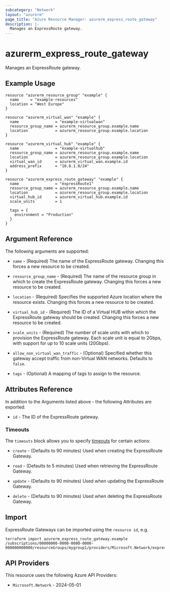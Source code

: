 ```yaml
---
subcategory: "Network"
layout: "azurerm"
page_title: "Azure Resource Manager: azurerm_express_route_gateway"
description: |-
  Manages an ExpressRoute gateway.
---
```


# azurerm_express_route_gateway

Manages an ExpressRoute gateway.

## Example Usage

```hcl
resource "azurerm_resource_group" "example" {
  name     = "example-resources"
  location = "West Europe"
}

resource "azurerm_virtual_wan" "example" {
  name                = "example-virtualwan"
  resource_group_name = azurerm_resource_group.example.name
  location            = azurerm_resource_group.example.location
}

resource "azurerm_virtual_hub" "example" {
  name                = "example-virtualhub"
  resource_group_name = azurerm_resource_group.example.name
  location            = azurerm_resource_group.example.location
  virtual_wan_id      = azurerm_virtual_wan.example.id
  address_prefix      = "10.0.1.0/24"
}

resource "azurerm_express_route_gateway" "example" {
  name                = "expressRoute1"
  resource_group_name = azurerm_resource_group.example.name
  location            = azurerm_resource_group.example.location
  virtual_hub_id      = azurerm_virtual_hub.example.id
  scale_units         = 1

  tags = {
    environment = "Production"
  }
}
```

## Argument Reference

The following arguments are supported:

* `name` - (Required) The name of the ExpressRoute gateway. Changing this forces a new resource to be created.

* `resource_group_name` - (Required) The name of the resource group in which to create the ExpressRoute gateway. Changing this forces a new resource to be created.

* `location` - (Required) Specifies the supported Azure location where the resource exists. Changing this forces a new resource to be created.

* `virtual_hub_id` - (Required) The ID of a Virtual HUB within which the ExpressRoute gateway should be created. Changing this forces a new resource to be created.

* `scale_units` - (Required) The number of scale units with which to provision the ExpressRoute gateway. Each scale unit is equal to 2Gbps, with support for up to 10 scale units (20Gbps).

* `allow_non_virtual_wan_traffic` - (Optional) Specified whether this gateway accept traffic from non-Virtual WAN networks. Defaults to `false`.

* `tags` - (Optional) A mapping of tags to assign to the resource.

## Attributes Reference

In addition to the Arguments listed above - the following Attributes are exported:

* `id` - The ID of the ExpressRoute gateway.

### Timeouts

The `timeouts` block allows you to specify [timeouts](https://www.terraform.io/language/resources/syntax#operation-timeouts) for certain actions:

* `create` - (Defaults to 90 minutes) Used when creating the ExpressRoute Gateway.

* `read` - (Defaults to 5 minutes) Used when retrieving the ExpressRoute Gateway.

* `update` - (Defaults to 90 minutes) Used when updating the ExpressRoute Gateway.

* `delete` - (Defaults to 90 minutes) Used when deleting the ExpressRoute Gateway.

## Import

ExpressRoute Gateways can be imported using the `resource id`, e.g.

```shell
terraform import azurerm_express_route_gateway.example /subscriptions/00000000-0000-0000-0000-000000000000/resourceGroups/mygroup1/providers/Microsoft.Network/expressRouteGateways/myExpressRouteGateway
```

## API Providers
<!-- This section is generated, changes will be overwritten -->
This resource uses the following Azure API Providers:

* `Microsoft.Network` - 2024-05-01

